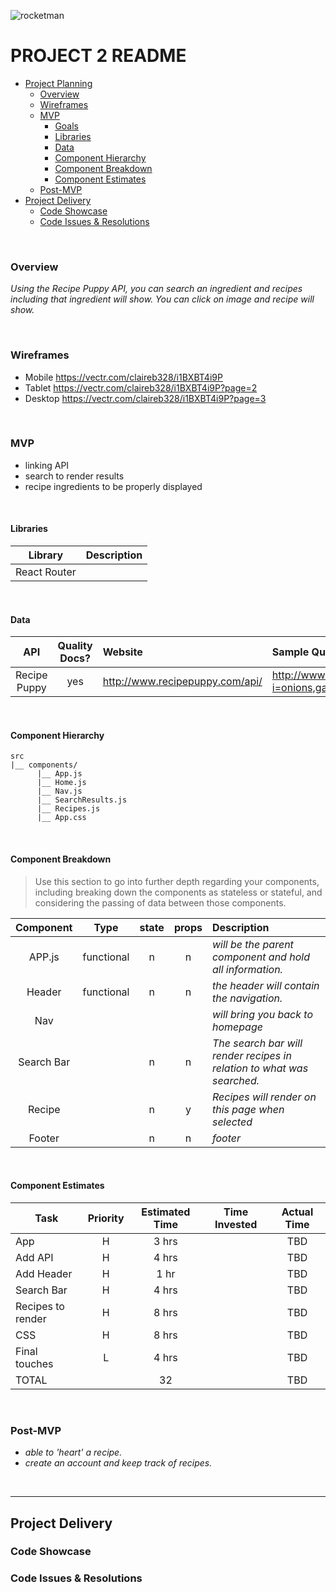 ![rocketman](https://media.giphy.com/media/cEYFeE4wJ6jdDVBiiIM/giphy.gif)


# PROJECT 2 README <!-- omit in toc -->

- [Project Planning](#Project-Planning)
  - [Overview](#Overview)
  - [Wireframes](#Wireframes)
  - [MVP](#MVP)
    - [Goals](#Goals)
    - [Libraries](#Libraries)
    - [Data](#Data)
    - [Component Hierarchy](#Component-Hierarchy)
    - [Component Breakdown](#Component-Breakdown)
    - [Component Estimates](#Component-Estimates)
  - [Post-MVP](#Post-MVP)
- [Project Delivery](#Project-Delivery)
  - [Code Showcase](#Code-Showcase)
  - [Code Issues & Resolutions](#Code-Issues--Resolutions)



<br>

### Overview

_Using the Recipe Puppy API, you can search an ingredient and recipes including that ingredient will show. You can click on image and recipe will show._

<br>

### Wireframes
- Mobile 
https://vectr.com/claireb328/i1BXBT4i9P
- Tablet
https://vectr.com/claireb328/i1BXBT4i9P?page=2
- Desktop
https://vectr.com/claireb328/i1BXBT4i9P?page=3

<br>

### MVP

- linking API
- search to render results
- recipe ingredients to be properly displayed


<br>



#### Libraries

|     Library      | Description                                |
| :--------------: | :----------------------------------------- |
|   React Router   |  |


<br>

#### Data


|    API     | Quality Docs? | Website       | Sample Query                            |
| :--------: | :-----------: | :------------ | :-------------------------------------- |
| Recipe Puppy |      yes      | http://www.recipepuppy.com/api/| http://www.recipepuppy.com/api/?i=onions,garlic&q=omelet&p=3|

<br>

#### Component Hierarchy



```
src
|__ components/
      |__ App.js
      |__ Home.js
      |__ Nav.js
      |__ SearchResults.js
      |__ Recipes.js
      |__ App.css
```

<br>

#### Component Breakdown

> Use this section to go into further depth regarding your components, including breaking down the components as stateless or stateful, and considering the passing of data between those components.

|  Component   |    Type    | state | props | Description                                                      |
| :----------: | :--------: | :---: | :---: | :--------------------------------------------------------------- |
|    APP.js    | functional |   n   |   n   | _will be the parent component and hold all information._               |
|  Header | functional |   n   |   n   | _the header will contain the navigation._       |
|   Nav   |      |     |      | _will bring you back to homepage_      |               |
|    Search Bar    |  |   n   |   n   | _The search bar will render recipes in relation to what was searched._ |
|    Recipe    |  |   n   |   y   | _Recipes will render on this page when selected_ |
|    Footer  |  |   n   |   n   | _footer_ |

<br>

#### Component Estimates



| Task                | Priority | Estimated Time | Time Invested | Actual Time |
| ------------------- | :------: | :------------: | :-----------: | :---------: |
| App  |    H    |     3 hrs      |          |    TBD   |
| Add API |    H     |     4 hrs      |          |     TBD     |
| Add Header |    H     |     1 hr     |          |     TBD     |
| Search Bar |    H     |     4 hrs      |          |     TBD     |
| Recipes to render |    H     |     8 hrs      |          |     TBD     |
| CSS |    H     |     8 hrs      |          |     TBD     |
| Final touches |    L     |     4 hrs      |          |     TBD     |
| TOTAL               |          |     32      |         |     TBD     |

<br>


### Post-MVP

> 

- _able to 'heart' a recipe._
- _create an account and keep track of recipes._

<br>

***

## Project Delivery

### Code Showcase

> 

### Code Issues & Resolutions

> 